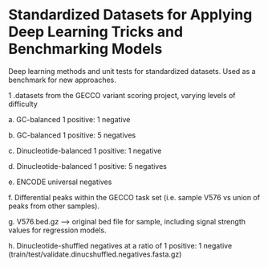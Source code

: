 # Standardized Datasets for Applying Deep Learning Tricks and Benchmarking Models
Deep learning methods and unit tests for standardized datasets. Used as a benchmark for new approaches. 

1 .datasets from the GECCO variant scoring project, varying levels of difficulty 

  a. GC-balanced 1 positive: 1 negative 
  
  b. GC-balanced 1 positive: 5 negatives
  
  c. Dinucleotide-balanced 1 positive: 1 negative 
  
  d. Dinucleotide-balanced 1 positive: 5 negatives 
  
  e. ENCODE universal negatives 
  
  f. Differential peaks within the GECCO task set (i.e. sample V576 vs union of peaks from other samples). 
  
  g. V576.bed.gz --> original bed file for sample, including signal strength values for regression models.

  h. Dinucleotide-shuffled negatives at a ratio of 1 positive: 1 negative (train/test/validate.dinucshuffled.negatives.fasta.gz) 
